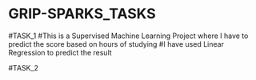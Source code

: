 # GRIP-SPARKS_TASKS

#TASK_1
#This is a Supervised Machine Learning Project where I have to predict the score based on hours of studying
#I have used Linear Regression to predict the result

#TASK_2
